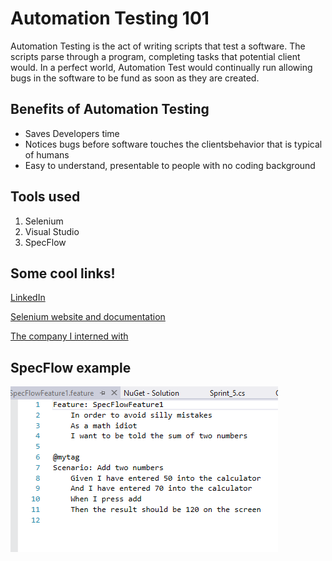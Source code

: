 # Automation Testing 101
Automation Testing is the act of writing scripts that test a software. The scripts parse through a program, completing tasks that potential client would. In a perfect world, Automation Test would continually run allowing bugs in the software to be fund as soon as they are created.




## Benefits of Automation Testing
* Saves Developers time
* Notices bugs before software touches the clientsbehavior that is typical of humans
* Easy to understand, presentable to people with no coding background

## Tools used
1. Selenium
1. Visual Studio
1. SpecFlow


## Some cool links!

[LinkedIn](https://www.linkedin.com/in/dylanrongey/)		
		
[Selenium website and documentation](https://www.seleniumhq.org/)

[The company I interned with](https://wellsky.com/)



## SpecFlow example
![SpecFlow](example.png)
